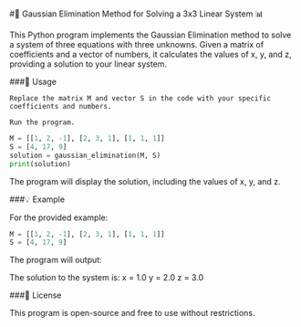 #🧮 Gaussian Elimination Method for Solving a 3x3 Linear System 📊

This Python program implements the Gaussian Elimination method to solve a system of three equations with three unknowns. Given a matrix of coefficients and a vector of numbers, it calculates the values of x, y, and z, providing a solution to your linear system.

###🚀 Usage

    Replace the matrix M and vector S in the code with your specific coefficients and numbers.

    Run the program.

```python
M = [[1, 2, -1], [2, 3, 1], [1, 1, 1]]
S = [4, 17, 9]
solution = gaussian_elimination(M, S)
print(solution)
```
The program will display the solution, including the values of x, y, and z.

###💡 Example

For the provided example:

```python
M = [[1, 2, -1], [2, 3, 1], [1, 1, 1]]
S = [4, 17, 9]
```
The program will output:

The solution to the system is:
x = 1.0
y = 2.0
z = 3.0

###📜 License

This program is open-source and free to use without restrictions.
